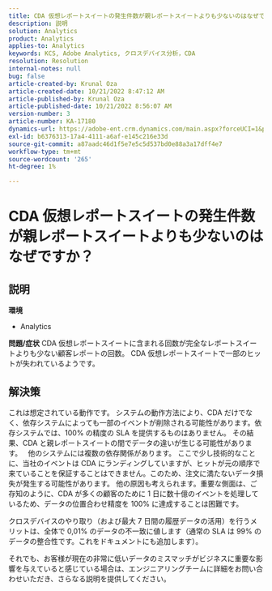 ```yaml
---
title: CDA 仮想レポートスイートの発生件数が親レポートスイートよりも少ないのはなぜですか？
description: 説明
solution: Analytics
product: Analytics
applies-to: Analytics
keywords: KCS, Adobe Analytics, クロスデバイス分析，CDA
resolution: Resolution
internal-notes: null
bug: false
article-created-by: Krunal Oza
article-created-date: 10/21/2022 8:47:12 AM
article-published-by: Krunal Oza
article-published-date: 10/21/2022 8:56:07 AM
version-number: 3
article-number: KA-17180
dynamics-url: https://adobe-ent.crm.dynamics.com/main.aspx?forceUCI=1&pagetype=entityrecord&etn=knowledgearticle&id=e6ec45f4-1c51-ed11-bba2-0022480867fb
exl-id: b6376313-17a4-4111-a6af-e145c216e33d
source-git-commit: a87aadc46d1f5e7e5c5d537bd0e88a3a17dff4e7
workflow-type: tm+mt
source-wordcount: '265'
ht-degree: 1%

---
```


# CDA 仮想レポートスイートの発生件数が親レポートスイートよりも少ないのはなぜですか？

## 説明

<b>環境</b>
- Analytics



<b>問題/症状</b>
CDA 仮想レポートスイートに含まれる回数が完全なレポートスイートよりも少ない顧客レポートの回数。 CDA 仮想レポートスイートで一部のヒットが失われているようです。


## 解決策


これは想定されている動作です。 システムの動作方法により、CDA だけでなく、依存システムによっても一部のイベントが削除される可能性があります。依存システムでは、100% の精度の SLA を提供するものはありません。 その結果、CDA と親レポートスイートの間でデータの違いが生じる可能性があります。
 
他のシステムには複数の依存関係があります。 ここで少し技術的なことに、当社のイベントは CDA にランディングしていますが、ヒットが元の順序で来ていることを保証することはできません。このため、注文に満たないデータ損失が発生する可能性があります。 他の原因も考えられます。重要な側面は、ご存知のように、CDA が多くの顧客のために 1 日に数十億のイベントを処理しているため、データの位置合わせ精度を 100% に達成することは困難です。

クロスデバイスのやり取り（および最大 7 日間の履歴データの活用）を行うメリットは、全体で 0,01% のデータの不一致に値します（通常の SLA は 99% のデータの整合性です。これをドキュメントにも追加します）。

それでも、お客様が現在の非常に低いデータのミスマッチがビジネスに重要な影響を与えていると感じている場合は、エンジニアリングチームに詳細をお問い合わせいただき、さらなる説明を提供してください。
